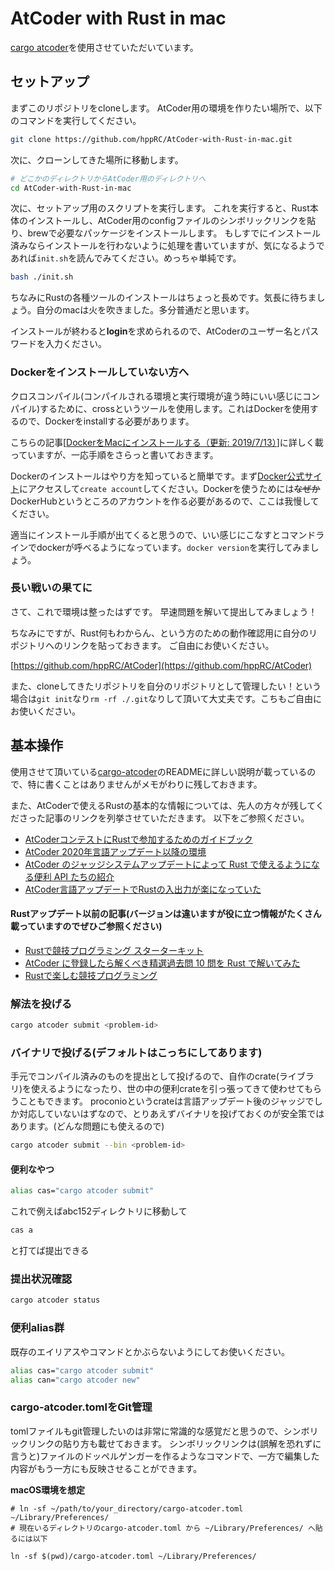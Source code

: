# AtCoder with Rust in mac

[cargo atcoder](https://github.com/tanakh/cargo-atcoder)を使用させていただいています。

## セットアップ

まずこのリポジトリをcloneします。
AtCoder用の環境を作りたい場所で、以下のコマンドを実行してください。

```bash
git clone https://github.com/hppRC/AtCoder-with-Rust-in-mac.git
```

次に、クローンしてきた場所に移動します。

```bash
# どこかのディレクトリからAtCoder用のディレクトリへ
cd AtCoder-with-Rust-in-mac
```

次に、セットアップ用のスクリプトを実行します。
これを実行すると、Rust本体のインストールし、AtCoder用のconfigファイルのシンボリックリンクを貼り、brewで必要なパッケージをインストールします。
もしすでにインストール済みならインストールを行わないように処理を書いていますが、気になるようであれば`init.sh`を読んでみてください。めっちゃ単純です。

```bash
bash ./init.sh
```

ちなみにRustの各種ツールのインストールはちょっと長めです。気長に待ちましょう。自分のmacは火を吹きました。多分普通だと思います。

インストールが終わると**login**を求められるので、AtCoderのユーザー名とパスワードを入力ください。


### Dockerをインストールしていない方へ

クロスコンパイル(コンパイルされる環境と実行環境が違う時にいい感じにコンパイル)するために、crossというツールを使用します。これはDockerを使用するので、Dockerをinstallする必要があります。

こちらの記事\[[DockerをMacにインストールする（更新: 2019/7/13）](https://qiita.com/kurkuru/items/127fa99ef5b2f0288b81)\]に詳しく載っていますが、一応手順をさらっと書いておきます。

Dockerのインストールはやり方を知っていると簡単です。まず[Docker公式サイト](https://hub.docker.com/editions/community/docker-ce-desktop-mac)にアクセスして`create account`してください。Dockerを使うためには~~なぜか~~DockerHubというところのアカウントを作る必要があるので、ここは我慢してください。

適当にインストール手順が出てくると思うので、いい感じにこなすとコマンドラインでdockerが呼べるようになっています。`docker version`を実行してみましょう。

### 長い戦いの果てに

さて、これで環境は整ったはずです。
早速問題を解いて提出してみましょう！

ちなみにですが、Rust何もわからん、という方のための動作確認用に自分のリポジトリへのリンクを貼っておきます。
ご自由にお使いください。

[https://github.com/hppRC/AtCoder](https://github.com/hppRC/AtCoder)


また、cloneしてきたリポジトリを自分のリポジトリとして管理したい！という場合は`git init`なり`rm -rf ./.git`なりして頂いて大丈夫です。こちもご自由にお使いください。

## 基本操作

使用させて頂いている[cargo-atcoder](https://github.com/tanakh/cargo-atcoder)のREADMEに詳しい説明が載っているので、特に書くことはありませんがメモがわりに残しておきます。

また、AtCoderで使えるRustの基本的な情報については、先人の方々が残してくださった記事のリンクを列挙させていただきます。
以下をご参照ください。

- [AtCoderコンテストにRustで参加するためのガイドブック](https://doc.rust-jp.rs/atcoder-rust-resources/introduction.html)
- [AtCoder 2020年言語アップデート以降の環境](https://github.com/rust-lang-ja/atcoder-rust-resources/wiki/2020-Update)
- [AtCoder のジャッジシステムアップデートによって Rust で使えるようになる便利 API たちの紹介](https://qiita.com/maguro_tuna/items/b4472d7497eac57fc101)
- [AtCoder言語アップデートでRustの入出力が楽になっていた](https://qiita.com/koji-cw/items/0cce3b075faffe5e50ed)

#### Rustアップデート以前の記事(バージョンは違いますが役に立つ情報がたくさん載っていますのでぜひご参照ください)

- [Rustで競技プログラミング スターターキット](https://qiita.com/hatoo@github/items/fa14ad36a1b568d14f3e)
- [AtCoder に登録したら解くべき精選過去問 10 問を Rust で解いてみた](https://qiita.com/tubo28/items/e6076e9040da57368845)
- [Rustで楽しむ競技プログラミング](https://www.slideshare.net/YusukeYoshimoto2/rust-137863085)

### 解法を投げる

```bash
cargo atcoder submit <problem-id>
```

### バイナリで投げる(デフォルトはこっちにしてあります)

手元でコンパイル済みのものを提出として投げるので、自作のcrate(ライブラリ)を使えるようになったり、世の中の便利crateを引っ張ってきて使わせてもらうこともできます。
proconioというcrateは言語アップデート後のジャッジでしか対応していないはずなので、とりあえずバイナリを投げておくのが安全策ではあります。(どんな問題にも使えるので)


```bash
cargo atcoder submit --bin <problem-id>
```

#### 便利なやつ

```bash
alias cas="cargo atcoder submit"
```

これで例えばabc152ディレクトリに移動して

```bash
cas a
```
と打てば提出できる


### 提出状況確認

```bash
cargo atcoder status
```

### 便利alias群

既存のエイリアスやコマンドとかぶらないようにしてお使いください。

```bash
alias cas="cargo atcoder submit"
alias can="cargo atcoder new"
```


### cargo-atcoder.tomlをGit管理

tomlファイルもgit管理したいのは非常に常識的な感覚だと思うので、シンボリックリンクの貼り方も載せておきます。
シンボリックリンクは(誤解を恐れずに言うと)ファイルのドッペルゲンガーを作るようなコマンドで、一方で編集した内容がもう一方にも反映させることができます。  

**macOS環境を想定**

```
# ln -sf ~/path/to/your_directory/cargo-atcoder.toml ~/Library/Preferences/
# 現在いるディレクトリのcargo-atcoder.toml から ~/Library/Preferences/ へ貼るには以下

ln -sf $(pwd)/cargo-atcoder.toml ~/Library/Preferences/
```